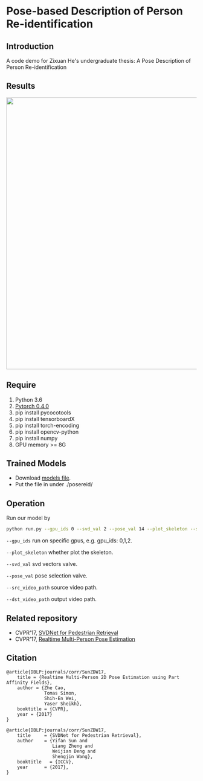 # Pose-based Description of Person Re-identification

## Introduction
A code demo for Zixuan He's undergraduate thesis: A Pose Description of Person Re-identification

## Results

<p align="left">
<img src="https://github.com/Alanford10/pose-reid-pytorch/blob/master/result1.gif", width="720">
</p>


## Require
1. Python 3.6
2. [Pytorch 0.4.0](http://pytorch.org/)
3. pip install pycocotools
4. pip install tensorboardX
5. pip install torch-encoding
6. pip install opencv-python
7. pip install numpy
8. GPU memory >= 8G

## Trained Models
- Download [models file](https://pan.baidu.com/s/1ayQj_u4PT-YPBHil0v-sVA).
- Put the file in under ./posereid/

## Operation

Run our model by

```bash
python run.py --gpu_ids 0 --svd_val 2 --pose_val 14 --plot_skeleton --src_video_path your_video_path --dst_video_path your_output_video
```
`--gpu_ids` run on specific gpus, e.g. gpu_ids: 0,1,2.

`--plot_skeleton` whether plot the skeleton.

`--svd_val` svd vectors valve.

`--pose_val` pose selection valve. 

`--src_video_path` source video path.

`--dst_video_path` output video path.


## Related repository
- CVPR'17, [SVDNet for Pedestrian Retrieval](https://github.com/layumi/Person_reID_baseline_pytorch)
- CVPR'17, [Realtime Multi-Person Pose Estimation](https://github.com/tensorboy/pytorch_Realtime_Multi-Person_Pose_Estimation)



## Citation

```
@article{DBLP:journals/corr/SunZDW17,
    title = {Realtime Multi-Person 2D Pose Estimation using Part Affinity Fields},
    author = {Zhe Cao,
              Tomas Simon,
              Shih-En Wei,
              Yaser Sheikh},
    booktitle = {CVPR},
    year = {2017}
}
```
```
@article{DBLP:journals/corr/SunZDW17,
    title     = {SVDNet for Pedestrian Retrieval},
    author    = {Yifan Sun and
                 Liang Zheng and
                 Weijian Deng and
                 Shengjin Wang},
    booktitle   = {ICCV},
    year      = {2017},
}
```
